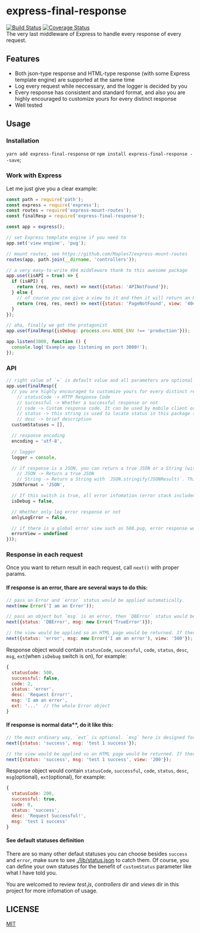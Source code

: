 # express-final-response
[![Build Status](https://travis-ci.org/Maples7/express-final-response.svg?branch=master)](https://travis-ci.org/Maples7/express-final-response)
[![Coverage Status](https://coveralls.io/repos/github/Maples7/express-final-response/badge.svg?branch=master)](https://coveralls.io/github/Maples7/express-final-response?branch=master)       
The very last middleware of Express to handle every response of every request.

## Features
- Both json-type response and HTML-type response (with some Express template engine) are supported at the same time
- Log every request while neccessary, and the logger is decided by you
- Every response has consistent and standard format, and also you are highly encouraged to customize yours for every distinct response
- Well tested

## Usage
### Installation
`yarn add express-final-response` or `npm install express-final-response --save`;

### Work with Express
Let me just give you a clear example:
```js
const path = require('path');
const express = require('express');
const routes = require('express-mount-routes');
const finalResp = require('express-final-response');

const app = express();

// set Express template engine if you need to
app.set('view engine', 'pug');

// mount routes, see https://github.com/Maples7/express-mount-routes
routes(app, path.join(__dirname, 'controllers'));

// a very easy-to-write 404 middleware thank to this awesome package
app.use((isAPI = true) => {
  if (isAPI) {
    return (req, res, next) => next({status: 'APINotFound'});
  } else {
    // of course you can give a view to it and then it will return an HTML page to you
    return (req, res, next) => next({status: 'PageNotFound', view: '404'});
  }
});

// aha, finally we got the protagonist
app.use(finalResp({isDebug: process.env.NODE_ENV !== 'production'}));

app.listen(3000, function () {
  console.log('Example app listening on port 3000!');
});
```

### API
```js
// right value of `=` is default value and all parameters are optional
app.use(finalResp({
  // you are highly encouraged to customize yours for every distinct response, see ./lib/status.json to get the essentials: 
    // statusCode -> HTTP Response Code
    // successful -> Whether a successful response or not
    // code -> Custom response code. It can be used by mobile client or front-ends to customize their own response to user. Also you'd better well classify them according to the type of response such as user module of your system or article module
    // status -> this string is used to locate status in this package (it's better than using code because it's semantic), so make sure they are unique upon most occasions. Also, the previous status would be replaced by the latter one.
    // desc -> brief description
  customStatuses = [],

  // response encoding
  encoding = 'utf-8',

  // logger
  logger = console,

  // if response is a JSON, you can return a true JSON or a String (with `JSON.stringify(JSONResult)`)
    // JSON -> Return a true JSON
    // String -> Return a String with `JSON.stringify(JSONResult)`. This is prepared for some wired clients.
  JSONformat = 'JSON',

  // If this switch is true, all error infomation (error stack included) would be return to client while error occurs; If not, user would noly get error.message. This is prevent key infomation leak from hackers. And don't worry, all infomation will be logged.
  isDebug = false,

  // Whether only log error response or not
  onlyLogError = false,

  // if there is a global error view such as 500.pug, error response would be an HTML page with the defined error view. Also, you can customize it in each response with param `view`. 
  errorView = undefined
}));
```

### Response in each request
Once you want to return result in each request, call `next()` with proper params.

#### If response is an error, thare are several ways to do this:
```js
// pass an Error and `error` status would be applied automatically.
next(new Error('I am an Error')); 

// pass an object but `msg` is an error, then `DBError` status would be applied and returned `msg` would be 'TrueError'. This way is better than former one because it can pass more infomation.
next({status: 'DBError', msg: new Error('TrueError')});

// the view would be applied so an HTML page would be returned. If there is no view param, a JSON would be returned like above, and the infomation in the returned JSON could be used while rendering view template.
next({status: 'error', msg: new Error('I am an error'), view: '500'});
``` 
Response object would contain `statusCode`, `successful`, `code`, `status`, `desc`, `msg`, `ext`(when `isDebug` switch is on), for example:
```js
{ 
  statusCode: 500,
  successful: false,
  code: 2,
  status: 'error',
  desc: 'Request Error!',
  msg: 'I am an error',
  ext: '...'  // the whole Error object
}
```

#### If response is normal data**, do it like this:
```js
// the most ordinary way, `ext` is optional. `msg` here is designed for holding real data you want to return to clients or front-ends.
next({status: 'success', msg: 'test 1 success'});

// the view would be applied so an HTML page would be returned. If there is no view param, a JSON would be returned like above, and the infomation in the returned JSON could be used while rendering view template.
next({status: 'success', msg: 'test 1 success', view: '200'});
```
Response object would contain `statusCode`, `successful`, `code`, `status`, `desc`, `msg`(optional), `ext`(optional), for example:
```js
{
  statusCode: 200,
  successful: true,
  code: 0,
  status: 'success',
  desc: 'Request Successful!',
  msg: 'test 1 success' 
}
```

#### See default statuses definition
There are so many other defaut statuses you can choose besides `success` and `error`, make sure to see [./lib/status.json](lib/status.json) to catch them. Of course, you can define your own statuses for the benefit of `customStatus` parameter like what I have told you.
 

You are welcomed to review _test.js_, _controllers_ dir and _views_ dir in this project for more infomation of usage.

## LICENSE
[MIT](LICENSE)
